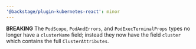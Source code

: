 ```yaml
---
'@backstage/plugin-kubernetes-react': minor
---
```


**BREAKING** The `PodScope`, `PodAndErrors`, and `PodExecTerminalProps` types no
longer have a `clusterName` field; instead they now have the field `cluster`
which contains the full `ClusterAttributes`.
